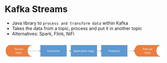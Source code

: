 # Kafka Streams

- Java library to `process and transform data` within Kafka
- Takes the data from a topic, process and put it in another topic
- Alternatives: Spark, Flink, NiFi

![Kafka Streams](./images/kafka-streams.png)
